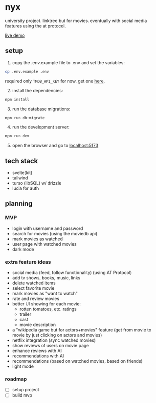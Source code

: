 # nyx

university project. linktree but for movies. eventually with social media features using the at protocol.

[live demo](https://nyx-kappa.vercel.app/)

## setup

1. copy the .env.example file to .env and set the variables:

```bash
cp .env.example .env
```

required only `TMDB_API_KEY` for now. get one [here](https://www.themoviedb.org/settings/api).

2. install the dependencies:

```bash
npm install
```

3. run the database migrations:

```bash
npm run db:migrate
```

4. run the development server:

```bash
npm run dev
```

5. open the browser and go to [localhost:5173](http://localhost:5173)

## tech stack

- svelte(kit)
- tailwind
- turso (libSQL) w/ drizzle
- lucia for auth

## planning

### MVP

- login with username and password
- search for movies (using the moviedb api)
- mark movies as watched
- user page with watched movies
- dark mode

### extra feature ideas

- social media (feed, follow functionality) (using AT Protocol)
- add tv shows, books, music, links
- delete watched items
- select favorite movie
- mark movies as "want to watch"
- rate and review movies
- better UI showing for each movie:
  - rotten tomatoes, etc. ratings
  - trailer
  - cast
  - movie description
- a "wikipedia game but for actors+movies" feature (get from movie to movie by just clicking on actors and movies)
- netflix integration (sync watched movies)
- show reviews of users on movie page
- enhance reviews with AI
- recommendations with AI
- recommendations (based on watched movies, based on friends)
- light mode

### roadmap

- [ ] setup project
- [ ] build mvp
